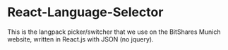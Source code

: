 # React-Language-Selector
This is the langpack picker/switcher that we use on the BitShares Munich website, written in React.js with JSON (no jquery).
